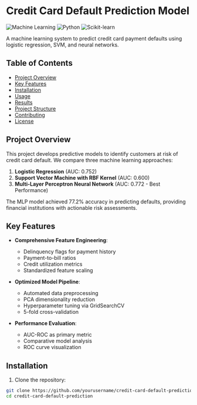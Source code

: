 # Credit Card Default Prediction Model

![Machine Learning](https://img.shields.io/badge/-Machine%20Learning-blueviolet)
![Python](https://img.shields.io/badge/Python-3.8%2B-blue)
![Scikit-learn](https://img.shields.io/badge/Scikit--learn-1.0+-orange)

A machine learning system to predict credit card payment defaults using logistic regression, SVM, and neural networks.

## Table of Contents
- [Project Overview](#project-overview)
- [Key Features](#key-features)
- [Installation](#installation)
- [Usage](#usage)
- [Results](#results)
- [Project Structure](#project-structure)
- [Contributing](#contributing)
- [License](#license)

## Project Overview

This project develops predictive models to identify customers at risk of credit card default. We compare three machine learning approaches:

1. **Logistic Regression** (AUC: 0.752)
2. **Support Vector Machine with RBF Kernel** (AUC: 0.600)
3. **Multi-Layer Perceptron Neural Network** (AUC: 0.772 - Best Performance)

The MLP model achieved 77.2% accuracy in predicting defaults, providing financial institutions with actionable risk assessments.

## Key Features

- **Comprehensive Feature Engineering**:
  - Delinquency flags for payment history
  - Payment-to-bill ratios
  - Credit utilization metrics
  - Standardized feature scaling

- **Optimized Model Pipeline**:
  - Automated data preprocessing
  - PCA dimensionality reduction
  - Hyperparameter tuning via GridSearchCV
  - 5-fold cross-validation

- **Performance Evaluation**:
  - AUC-ROC as primary metric
  - Comparative model analysis
  - ROC curve visualization

## Installation

1. Clone the repository:
```bash
git clone https://github.com/yourusername/credit-card-default-prediction.git
cd credit-card-default-prediction